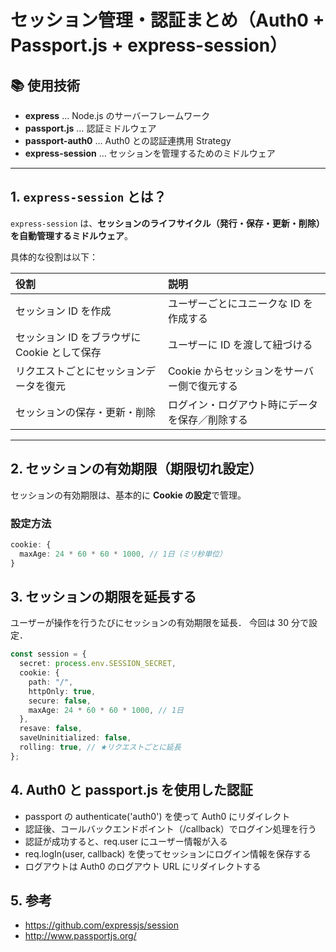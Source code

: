 # セッション管理・認証まとめ（Auth0 + Passport.js + express-session）

## 📚 使用技術

- **express** … Node.js のサーバーフレームワーク
- **passport.js** … 認証ミドルウェア
- **passport-auth0** … Auth0 との認証連携用 Strategy
- **express-session** … セッションを管理するためのミドルウェア

---

## 1. `express-session` とは？

`express-session` は、**セッションのライフサイクル（発行・保存・更新・削除）を自動管理するミドルウェア**。

具体的な役割は以下：

| 役割                                         | 説明                                           |
| :------------------------------------------- | :--------------------------------------------- |
| セッション ID を作成                         | ユーザーごとにユニークな ID を作成する         |
| セッション ID をブラウザに Cookie として保存 | ユーザーに ID を渡して紐づける                 |
| リクエストごとにセッションデータを復元       | Cookie からセッションをサーバー側で復元する    |
| セッションの保存・更新・削除                 | ログイン・ログアウト時にデータを保存／削除する |

---

## 2. セッションの有効期限（期限切れ設定）

セッションの有効期限は、基本的に **Cookie の設定**で管理。

### 設定方法

```ts
cookie: {
  maxAge: 24 * 60 * 60 * 1000, // 1日（ミリ秒単位）
}
```

## 3. セッションの期限を延長する

ユーザーが操作を行うたびにセッションの有効期限を延長．
今回は 30 分で設定．

```ts
const session = {
  secret: process.env.SESSION_SECRET,
  cookie: {
    path: "/",
    httpOnly: true,
    secure: false,
    maxAge: 24 * 60 * 60 * 1000, // 1日
  },
  resave: false,
  saveUninitialized: false,
  rolling: true, // ★リクエストごとに延長
};
```

## 4. Auth0 と passport.js を使用した認証

- passport の authenticate('auth0') を使って Auth0 にリダイレクト
- 認証後、コールバックエンドポイント（/callback）でログイン処理を行う
- 認証が成功すると、req.user にユーザー情報が入る
- req.logIn(user, callback) を使ってセッションにログイン情報を保存する
- ログアウトは Auth0 のログアウト URL にリダイレクトする

## 5. 参考

- https://github.com/expressjs/session
- http://www.passportjs.org/
